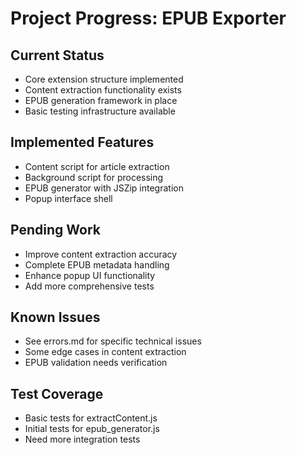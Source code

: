 # Project Progress: EPUB Exporter

## Current Status
- Core extension structure implemented
- Content extraction functionality exists
- EPUB generation framework in place
- Basic testing infrastructure available

## Implemented Features
- Content script for article extraction
- Background script for processing
- EPUB generator with JSZip integration
- Popup interface shell

## Pending Work
- Improve content extraction accuracy
- Complete EPUB metadata handling
- Enhance popup UI functionality
- Add more comprehensive tests

## Known Issues
- See errors.md for specific technical issues
- Some edge cases in content extraction
- EPUB validation needs verification

## Test Coverage
- Basic tests for extractContent.js
- Initial tests for epub_generator.js
- Need more integration tests
